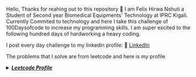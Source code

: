Hello, Thanks for reahing out to this repository 👋
I am Felix Hirwa Nshuti a Student of Second year Biomedical Equipments' Technology at IPRC Kigali.
Currently Commited to technology and here I take this challenge of 100Daysofcode to increase my programming skills.
I am super excited to the following hundred days of hardworking a heavy coding.

I post every day challenge to my linkedin profile:
:link: [LinkedIn](https://www.linkedin.com/in/hirwa-nshuti/) 

The problems that I solve are from leetcode and here is my profile
<details>
  <summary> <b><i><a href="https://leetcode.com/hirwa-nshuti/" target=" ">Leetcode Profile</a></i></b></summary>
</details> 

